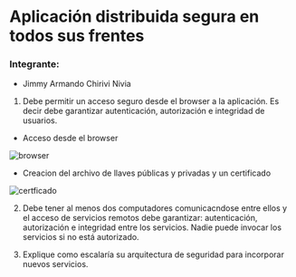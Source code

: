 # Aplicación distribuida segura en todos sus frentes


### Integrante:

- Jimmy Armando Chirivi Nivia




1. Debe permitir un acceso seguro desde el browser a la aplicación. Es decir debe garantizar autenticación, autorización e integridad de usuarios.

- Acceso desde el browser

![browser](https://user-images.githubusercontent.com/48265107/78822998-9681b580-79a1-11ea-8485-38d8e5b95e65.JPG)


- Creacion del archivo de llaves públicas y privadas y un certificado


![certficado](https://user-images.githubusercontent.com/48265107/78822862-633f2680-79a1-11ea-893b-97b8175d4f07.JPG)


2. Debe tener al menos dos computadores comunicacndose entre ellos y el acceso de servicios remotos debe garantizar: autenticación, autorización e integridad entre los servicios. Nadie puede invocar los servicios si no está autorizado.


3. Explique como escalaría su arquitectura de seguridad para incorporar nuevos servicios.
